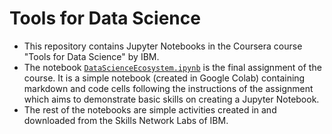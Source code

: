 # Tools for Data Science

* This repository contains Jupyter Notebooks in the Coursera course "Tools for Data Science" by IBM.
* The notebook <a href="https://github.com/ajgquional/Coursera_IBM-Tools-for-Data-Science/blob/08d94af25fc0af874c948006bf6c65ad012cee7e/DataScienceEcosystem.ipynb">```DataScienceEcosystem.ipynb```</a> is the final assignment of the course. It is a simple notebook (created in Google Colab) containing markdown and code cells following the instructions of the assignment which aims to demonstrate basic skills on creating a Jupyter Notebook.
* The rest of the notebooks are simple activities created in and downloaded from the Skills Network Labs of IBM.
